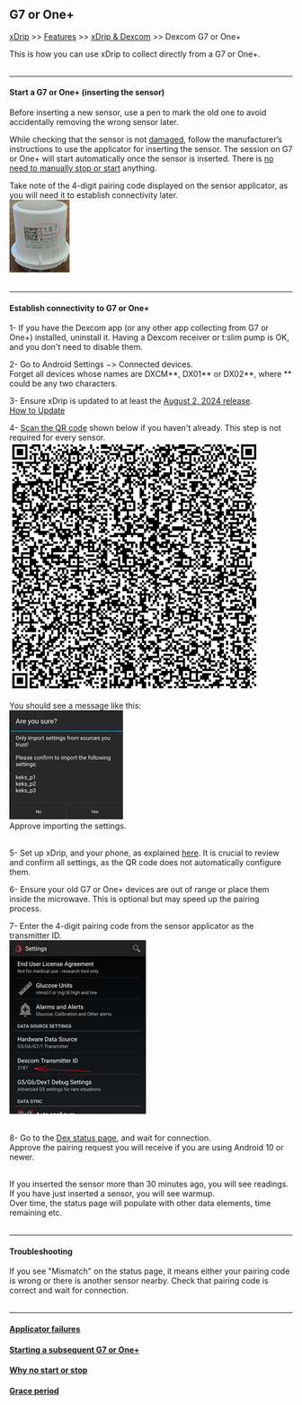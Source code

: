 ## G7 or One+  
[xDrip](../../README.md) >> [Features](../Features_page.md) >> [xDrip & Dexcom](../Dexcom_page.md) >> Dexcom G7 or One+  
  
This is how you can use xDrip to collect directly from a G7 or One+.  
<br/>  
  
---  
  
#### **Start a G7 or One+ (inserting the sensor)**  
Before inserting a new sensor, use a pen to mark the old one to avoid accidentally removing the wrong sensor later.  
  
While checking that the sensor is not [damaged](./G7ApplicatorFailures.md), follow the manufacturer’s instructions to use the applicator for inserting the sensor. The session on G7 or One+ will start automatically once the sensor is inserted. There is [no need to manually stop or start](./WhyNoG7Stop.md) anything.  
  
Take note of the 4-digit pairing code displayed on the sensor applicator, as you will need it to establish connectivity later.  
![](./images/G7_Applicator.png)  
<br/>  
  
---  
  
#### **Establish connectivity to G7 or One+**  
  
1- If you have the Dexcom app (or any other app collecting from G7 or One+) installed, uninstall it.  Having a Dexcom receiver or t:slim pump is OK, and you don't need to disable them.  
  
2- Go to Android Settings &#8722;> Connected devices.  
Forget all devices whose names are DXCM\*\*,  DX01\*\* or DX02\*\*, where \*\* could be any two characters.  
  
3- Ensure xDrip is updated to at least the [August 2, 2024 release](https://github.com/NightscoutFoundation/xDrip/releases/tag/2024.08.02).  
[How to Update](../Updates.md)  
  
4- [Scan the QR code](../Settings/Scan_QR_Code.md) shown below if you haven't already.  This step is not required for every sensor.  
![](./images/G7_keks_QR.png)  
  
You should see a message like this:  
![](./images/keks_QR_confirm.png)  
Approve importing the settings.  
<br/>  
  
5- Set up xDrip, and your phone, as explained [here](../G6-Recommended-Settings.md).  It is crucial to review and confirm all settings, as the QR code does not automatically configure them.  
  
6- Ensure your old G7 or One+ devices are out of range or place them inside the microwave. This is optional but may speed up the pairing process.  
  
7-  Enter the 4-digit pairing code from the sensor applicator as the transmitter ID.  
![](./images/DexG7ID.png)  
<br/>  
  
8- Go to the [Dex status page](../StatusG5G6.md), and wait for connection.  
Approve the pairing request you will receive if you are using Android 10 or newer.  
<br/>  
  
If you inserted the sensor more than 30 minutes ago, you will see readings.  If you have just inserted a sensor, you will see warmup.  
Over time, the status page will populate with other data elements, time remaining etc.  
<br/>  
  
---  
  
#### **Troubleshooting**    
If you see "Mismatch" on the status page, it means either your pairing code is wrong or there is another sensor nearby. Check that pairing code is correct and wait for connection.  
<br/>  

---  

#### [Applicator failures](./G7ApplicatorFailures.md)
#### [Starting a subsequent G7 or One+](./SubsequentG7.md)  
#### [Why no start or stop](./WhyNoG7Stop.md)
#### [Grace period](./G7_Grace.md)
  
